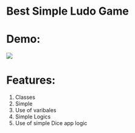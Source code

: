 # Best Simple Ludo Game

# Demo:
![](https://media.giphy.com/media/mHt2ccCsRbBjE8iTHE/giphy.gif)


# Features:

1. Classes
2. Simple
3. Use of varibales
4. Simple Logics
5. Use of simple Dice app logic

